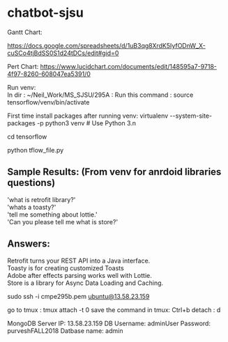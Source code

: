 # chatbot-sjsu


Gantt Chart:

https://docs.google.com/spreadsheets/d/1uB3qg8XrdK5IyfODnW_X-cuSCo4tjBdSS0S1d24tDCs/edit#gid=0 

Pert Chart: 
https://www.lucidchart.com/documents/edit/148595a7-9718-4f97-8260-608047ea5391/0 
 
Run venv:  
In dir : ~/Neil_Work/MS_SJSU/295A : Run this command : source tensorflow/venv/bin/activate   
   
First time install packages after running venv: 
virtualenv --system-site-packages -p python3 venv # Use Python 3.n  
 
cd tensorflow  
 
python tflow_file.py  
 
Sample Results: (From venv for anrdoid libraries questions)
------------------------------------------------------------------
'what is retrofit library?'  
'whats a toasty?'  
'tell me something about lottie.'  
'Can you please tell me what is store?'  
  
Answers:
-----------
Retrofit turns your REST API into a Java interface.  
Toasty is for creating customized Toasts  
Adobe after effects parsing works well with Lottie.   
Store is a library for Async Data Loading and Caching.  
  
  
sudo ssh -i cmpe295b.pem ubuntu@13.58.23.159  

go to tmux : tmux attach -t 0 
save the command in tmux: Ctrl+b
detach : d



MongoDB Server IP: 13.58.23.159
DB Username: adminUser
Password: purveshFALL2018
Datbase name: admin
